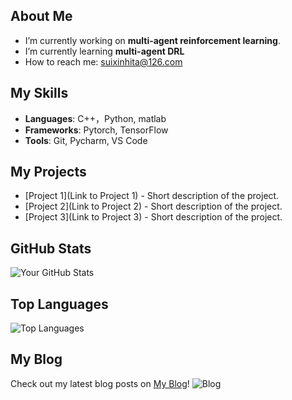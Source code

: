## About Me
-  I’m currently working on **multi-agent reinforcement learning**.
-  I’m currently learning **multi-agent DRL**
-  How to reach me: suixinhita@126.com

## My Skills
- **Languages**: C++，Python, matlab
- **Frameworks**: Pytorch, TensorFlow
- **Tools**: Git, Pycharm, VS Code

## My Projects
- [Project 1](Link to Project 1) - Short description of the project.
- [Project 2](Link to Project 2) - Short description of the project.
- [Project 3](Link to Project 3) - Short description of the project.

## GitHub Stats
![Your GitHub Stats](https://github-readme-stats.vercel.app/api?username=yourusername&show_icons=true&theme=radical)

## Top Languages
![Top Languages](https://github-readme-stats.vercel.app/api/top-langs/?username=yourusername&layout=compact&theme=radical)

## My Blog
Check out my latest blog posts on [My Blog](https://suixinhita.github.io/)!
![Blog](https://img.shields.io/badge/My_Blog-YourBlog-blue?style=for-the-badge&logo=wordpress)
